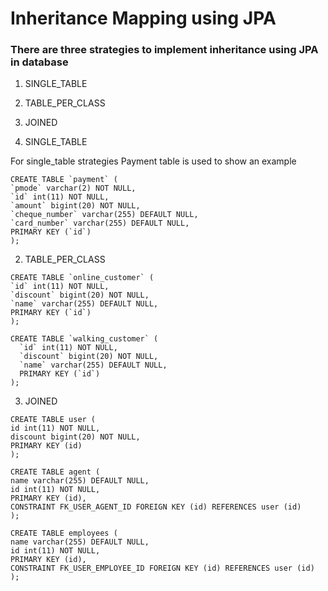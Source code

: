 # Inheritance Mapping using JPA

### There are three strategies to implement inheritance using JPA in database

1. SINGLE_TABLE
2. TABLE_PER_CLASS
3. JOINED


1. SINGLE_TABLE

For single_table strategies Payment table is used to show an example

```
CREATE TABLE `payment` (
`pmode` varchar(2) NOT NULL,
`id` int(11) NOT NULL,
`amount` bigint(20) NOT NULL,
`cheque_number` varchar(255) DEFAULT NULL,
`card_number` varchar(255) DEFAULT NULL,
PRIMARY KEY (`id`)
);
```

2. TABLE_PER_CLASS


```
CREATE TABLE `online_customer` (
`id` int(11) NOT NULL,
`discount` bigint(20) NOT NULL,
`name` varchar(255) DEFAULT NULL,
PRIMARY KEY (`id`)
);

CREATE TABLE `walking_customer` (
  `id` int(11) NOT NULL,
  `discount` bigint(20) NOT NULL,
  `name` varchar(255) DEFAULT NULL,
  PRIMARY KEY (`id`)
);
```

3. JOINED


```
CREATE TABLE user (
id int(11) NOT NULL,
discount bigint(20) NOT NULL,
PRIMARY KEY (id)
);

CREATE TABLE agent (
name varchar(255) DEFAULT NULL,
id int(11) NOT NULL,
PRIMARY KEY (id),
CONSTRAINT FK_USER_AGENT_ID FOREIGN KEY (id) REFERENCES user (id)
);

CREATE TABLE employees (
name varchar(255) DEFAULT NULL,
id int(11) NOT NULL,
PRIMARY KEY (id),
CONSTRAINT FK_USER_EMPLOYEE_ID FOREIGN KEY (id) REFERENCES user (id)
);
```







